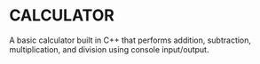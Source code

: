 # CALCULATOR
 A basic calculator built in C++ that performs addition, subtraction, multiplication, and division using console input/output.
